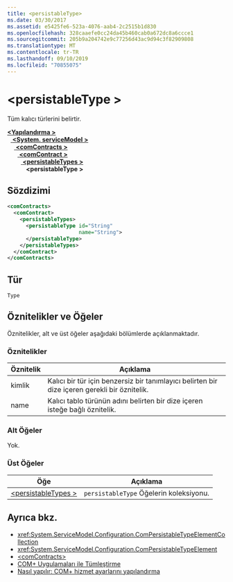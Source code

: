 ```yaml
---
title: <persistableType>
ms.date: 03/30/2017
ms.assetid: e5425fe6-523a-4076-aab4-2c2515b1d830
ms.openlocfilehash: 328caaefe0cc24da45b460cab0a672dc8a6ccce1
ms.sourcegitcommit: 205b9a204742e9c77256d43ac9d94c3f82909808
ms.translationtype: MT
ms.contentlocale: tr-TR
ms.lasthandoff: 09/10/2019
ms.locfileid: "70855075"
---
```

# <a name="persistabletype"></a>\<persistableType >
Tüm kalıcı türlerini belirtir.  
  
[ **\<Yapılandırma >** ](../configuration-element.md)\
&nbsp;&nbsp;[ **\<System. serviceModel >** ](system-servicemodel.md)\
&nbsp;&nbsp;&nbsp;&nbsp;[ **\<comContracts >** ](comcontracts.md)\
&nbsp;&nbsp;&nbsp;&nbsp;&nbsp;&nbsp;[ **\<comContract >** ](comcontract.md)\
&nbsp;&nbsp;&nbsp;&nbsp;&nbsp;&nbsp;&nbsp;&nbsp;[ **\<persistableTypes >** ](persistabletypes.md)\
&nbsp;&nbsp;&nbsp;&nbsp;&nbsp;&nbsp;&nbsp;&nbsp;&nbsp;&nbsp; **\<persistableType >**  
  
## <a name="syntax"></a>Sözdizimi  
  
```xml  
<comContracts>
  <comContract>
    <persistableTypes>
      <persistableType id="String"
                       name="String">
      </persistableType>
    </persistableTypes>
  </comContract>
</comContracts>
```  
  
## <a name="type"></a>Tür  
 `Type`  
  
## <a name="attributes-and-elements"></a>Öznitelikler ve Öğeler  
 Öznitelikler, alt ve üst öğeler aşağıdaki bölümlerde açıklanmaktadır.  
  
### <a name="attributes"></a>Öznitelikler  
  
|Öznitelik|Açıklama|  
|---------------|-----------------|  
|kimlik|Kalıcı bir tür için benzersiz bir tanımlayıcı belirten bir dize içeren gerekli bir öznitelik.|  
|name|Kalıcı tablo türünün adını belirten bir dize içeren isteğe bağlı öznitelik.|  
  
### <a name="child-elements"></a>Alt Öğeler  
 Yok.  
  
### <a name="parent-elements"></a>Üst Öğeler  
  
|Öğe|Açıklama|  
|-------------|-----------------|  
|[\<persistableTypes >](persistabletypes.md)|`persistableType` Öğelerin koleksiyonu.|  
  
## <a name="see-also"></a>Ayrıca bkz.

- <xref:System.ServiceModel.Configuration.ComPersistableTypeElementCollection>
- <xref:System.ServiceModel.Configuration.ComPersistableTypeElement>
- [\<comContracts>](comcontracts.md)
- [COM+ Uygulamaları ile Tümleştirme](../../../wcf/feature-details/integrating-with-com-plus-applications.md)
- [Nasıl yapılır: COM+ hizmet ayarlarını yapılandırma](../../../wcf/feature-details/how-to-configure-com-service-settings.md)
